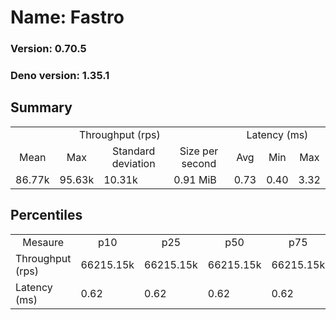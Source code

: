 # Name: Fastro 
  
  ### Version: 0.70.5
  ### Deno version: 1.35.1

## Summary
<table>
<tr>
    <td align="center" colspan="4">Throughput (rps)</td>
    <td align="center" colspan="3">Latency (ms)</td>
</tr>
<tr>
    <td align="center">Mean</td>
    <td align="center">Max</td>
    <td align="center">Standard deviation</td>
    <td align="center">Size per second</td>
    <td align="center">Avg</td>
    <td align="center">Min</td>
    <td align="center">Max</td>
</tr>
<tr>
    <td>86.77k</td>
    <td>95.63k</td>
    <td>10.31k</td>
    <td>0.91 MiB</td>
    <td>0.73</td>
    <td>0.40</td>
    <td>3.32</td>
</tr>
</table>

## Percentiles

<table>
<tr>
  <td align="center">Mesaure</td>
  <td align="center">p10</td>
  <td align="center">p25</td>
  <td align="center">p50</td>
  <td align="center">p75</td>
  <td align="center">p90</td>
  <td align="center">p95</td>
  <td align="center">p99</td>
</tr>
<tr>
  <td>Throughput (rps)</td>
  <td>66215.15k</td>
  <td>66215.15k</td>
  <td>66215.15k</td>
  <td>66215.15k</td>
  <td>94461.24k</td>
  <td>95626.22k</td>
  <td>95626.22k</td>
</tr>
<tr>
  <td>Latency (ms)</td>
  <td>0.62</td>
  <td>0.62</td>
  <td>0.62</td>
  <td>0.62</td>
  <td>0.88</td>
  <td>1.22</td>
  <td>1.63</td>
</tr>
</table>

